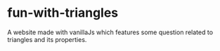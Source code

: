 # fun-with-triangles
A website made with vanillaJs which features some question related to triangles and its properties.
